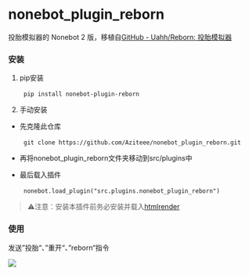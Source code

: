 # nonebot_plugin_reborn

投胎模拟器的 Nonebot 2 版，移植自[GitHub - Uahh/Reborn: 投胎模拟器](https://github.com/Uahh/Reborn)

### 安装

1. pip安装

        `pip install nonebot-plugin-reborn`

2. 手动安装
- 先克隆此仓库

        `git clone https://github.com/Aziteee/nonebot_plugin_reborn.git`

- 再将nonebot_plugin_reborn文件夹移动到src/plugins中

- 最后载入插件

        `nonebot.load_plugin("src.plugins.nonebot_plugin_reborn")`

> ⚠️注意：安装本插件前务必安装并载入[htmlrender](https://github.com/kexue-z/nonebot-plugin-htmlrender)

### 使用

发送”投胎“、”重开“、”reborn“指令

![](https://s1.ax1x.com/2022/11/08/xzeZ8S.jpg)
